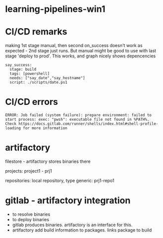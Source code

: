 # learning-pipelines-win1

# CI/CD remarks

making 1st stage manual, then second on_success doesn't work as expected - 2nd stage just runs.
But manual might be good to use with last stage 'deploy to prod'.
This works, and graph nicely shows depencencies
```
say_success:
  stage: build
  tags: [powershell]  
  needs: ["say_date","say_hostname"]
  script: ./scripts/date.ps1
```
# CI/CD errors
```
ERROR: Job failed (system failure): prepare environment: failed to start process: exec: "pwsh": executable file not found in %PATH%. Check https://docs.gitlab.com/runner/shells/index.html#shell-profile-loading for more information
```


# artifactory

filestore - artifactory stores binaries there

projects:
project1 - prj1

repositories:
local repository, type generic: prj1-repo1


# gitlab - artifactory integration

- to resolve binaries
- to deploy binaries
- gitlab produces binaries. artifactory is an interface for this. 
- artifactory add build information to packages. links package to build